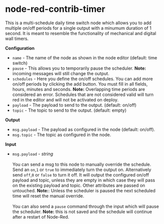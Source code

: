 # node-red-contrib-timer

<p>This is a multi-schedule daily time switch node which allows you to add multiple on/off periods for a single output with a minumum duration of 1 second.  It is meant to resemble the functionality of mechanical and digital wall timers. </p>

<p><b>Configuration</b>
<ul>
    <li><code>name</code> - The name of the node as shown in the node editor (default: time switch)</li>
    <li><code>pause</code> - This allows you to temporarily pause the scheduler. <b>Note:</b> incoming messages will still change the output.</li>
    <li><code>schedules</code> - Here you define the on/off schedules. You can add more on/off periods by clicking the add button.
    You must fill in all fields, hours, minutes and seconds. <b>Note:</b> Overlapping time periods are considered an error.
    Schedules that are not considered valid will turn red in the editor and will not be activated on deploy.</li>
    <li><code>payload</code> - The payload to send to the output. (default: on/off)</li>
    <li><code>topic</code> - The topic to send to the output. (default: empty)</li>
</ul>
<p><b>Output</b>
<ul>
    <li><code>msg.payload</code> - The payload as configured in the node (default: on/off).</li>
    <li><code>msg.topic</code> - The topic as configured in the node.</li>
</ul>

<p><b>Input</b>

<ul>
    <li><code>msg.payload</code> - <i>string</i> <br><br>
    You can send a msg to this node to manually override the schedule.
    Send an <code>on</code>,<code>1</code> or <code>true</code> to immediately turn the output on. Alternatively send <code>off</code>,<code>0</code> or <code>false</code> to turn it off.
    It will output the configured on/off payload and topic, unless they are empty in which case they will pass on the existing payload and topic.
    Other attributes are passed on untouched. <b>Note:</b>: Unless the scheduler is paused the next scheduled time will reset the manual override. </li>
    <br>
    You can also send a <code>pause</code> command through the input which will pause the scheduler.
     <b>Note:</b> this is not saved and the schedule will continue after a restart of Node-Red.
</ul>

